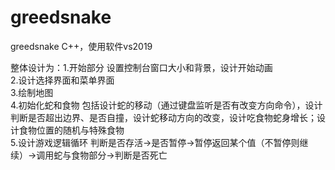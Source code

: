 # greedsnake
greedsnake  C++，使用软件vs2019


整体设计为：1.开始部分   设置控制台窗口大小和背景，设计开始动画  
2.设计选择界面和菜单界面  
3.绘制地图              
4.初始化蛇和食物    包括设计蛇的移动（通过键盘监听是否有改变方向命令），设计判断是否超出边界、是否自撞，设计蛇移动方向的改变，设计吃食物蛇身增长；设计食物位置的随机与特殊食物            
5.设计游戏逻辑循环   判断是否存活->是否暂停->暂停返回某个值（不暂停则继续）->调用蛇与食物部分->判断是否死亡
